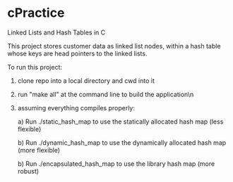 # cPractice
Linked Lists and Hash Tables in C

This project stores customer data as linked list nodes, within a hash table whose keys are head pointers to the linked lists.

To run this project:

1) clone repo into a local directory and cwd into it

2) run "make all" at the command line to build the application\n

3) assuming everything compiles properly:

    a) Run ./static_hash_map to use the statically allocated hash map (less flexible)
    
    b) Run ./dynamic_hash_map to use the dynamically allocated hash map (more flexible)

    b) Run ./encapsulated_hash_map to use the library hash map (more robust)
